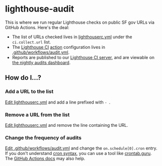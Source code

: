# lighthouse-audit
This is where we run regular Lighthouse checks on public SF gov URLs via GitHub Actions. Here's the deal:

* The list of URLs checked lives in [lighthouserc.yml](./lighthouserc.yml) under the `ci.collect.url` list.
* The [Lighthouse CI] [action] configuration lives in [.github/workflows/audit.yml](./.github/workflows/audit.yml).
* Reports are published to our [Lighthouse CI server], and are viewable on [the nightly audits dashboard][dashboard].

## How do I...?

### Add a URL to the list
[Edit lighthouserc.yml](https://github.com/SFDigitalServices/lighthouse-audit/edit/main/lighthouserc.yml) and add a line prefixed with `- `.

### Remove a URL from the list
[Edit lighthouserc.yml](https://github.com/SFDigitalServices/lighthouse-audit/edit/main/lighthouserc.yml) and remove the line containing the URL.

### Change the frequency of audits
[Edit .github/workflows/audit.yml](https://github.com/SFDigitalServices/lighthouse-audit/edit/main/.github/workflows/audit.yml) and change the `on.schedule[0].cron` entry. If you don't understand [cron syntax], you can use a tool like [crontab.guru](https://crontab.guru). The [GitHub Actions docs](https://docs.github.com/en/actions/reference/workflow-syntax-for-github-actions#onschedule) may also help.

[yaml]: https://en.wikipedia.org/wiki/YAML
[lighthouse ci]: https://github.com/GoogleChrome/lighthouse-ci#readme
[lighthouse ci server]: https://github.com/SFDigitalServices/lighthouse-ci-server
[action]: https://github.com/treosh/lighthouse-ci-action
[cron syntax]: https://en.wikipedia.org/wiki/Cron
[dashboard]: https://lighthouse-ci-sfgov.herokuapp.com/app/projects/nightly-audits/dashboard
